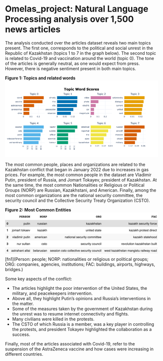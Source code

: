 # Omelas_project: Natural Language Processing analysis over 1,500 news articles

The analysis conducted over the articles dataset reveals two main topics present. The first one, corresponds to the political and social unrest in the Republic of Kazakhstan (topics 1 to 7 in the graph below). The second topic is related to Covid-19 and vaccination around the world (topic 0). The tone of the articles is generally neutral, as one would expect from press. However, there is negative sentiment present in both main topics.

<b>Figure 1: Topics and related words</b>
![image](images/topic_plot.png)

The most common people, places and organizations are related to the Kazakhstan conflict that  began in January 2022 due to increases in gas prices. For example, the most common people in the dataset are Vladimir Putin, president of Russia,  and Jomart Tokayev, president of Kazakhstan. At the same time, the most common Nationalities or Religious or Political Groups (NORP) are Russian, Kazakhstani, and American. Finally, among the most common organizations are the national security committee, the security council and the Collective Security Treaty Organization (CSTO).

<b>Figure 2: Most Common Entities</b>
![image](images/most_com_ent.jpeg)
[fn1](Person: people; NORP: nationalities or religious or political groups; ORG: companies, agencies, institutions; FAC: buildings, airports, highways, bridges.)

Some key aspects of the conflict:
- The articles highlight the poor intervention of the United States, the military, and peacekeepers intervention. 
- Above all, they highlight Putin’s opinions and Russia’s interventions in the matter. 
- Some of the measures taken by the government of Kazakhstan during the unrest was to resume internet connectivity and flights. 
- Many civilians were killed in the protests. 
- The CSTO of which Russia is a member, was a key player in controlling the protests, and president Tokayev highlighted the collaboration as a success. 

Finally,  most of the articles associated with Covid-19, refer to the suspension of the AstraZeneca vaccine and how cases were increasing in different countries. 

